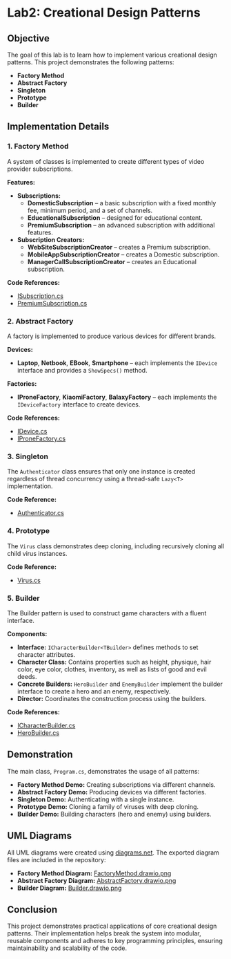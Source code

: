 # Lab2: Creational Design Patterns

## Objective
The goal of this lab is to learn how to implement various creational design patterns. This project demonstrates the following patterns:
- **Factory Method**
- **Abstract Factory**
- **Singleton**
- **Prototype**
- **Builder**

## Implementation Details

### 1. Factory Method
A system of classes is implemented to create different types of video provider subscriptions.

**Features:**
- **Subscriptions:**
  - **DomesticSubscription** – a basic subscription with a fixed monthly fee, minimum period, and a set of channels.
  - **EducationalSubscription** – designed for educational content.
  - **PremiumSubscription** – an advanced subscription with additional features.
- **Subscription Creators:**
  - **WebSiteSubscriptionCreator** – creates a Premium subscription.
  - **MobileAppSubscriptionCreator** – creates a Domestic subscription.
  - **ManagerCallSubscriptionCreator** – creates an Educational subscription.

**Code References:**
- [ISubscription.cs](DesignPatterns/DesignPatterns/FactoryMethod/ISubscription.cs)
- [PremiumSubscription.cs](DesignPatterns/DesignPatterns/FactoryMethod/PremiumSubscription.cs)

### 2. Abstract Factory
A factory is implemented to produce various devices for different brands.

**Devices:**
- **Laptop**, **Netbook**, **EBook**, **Smartphone** – each implements the `IDevice` interface and provides a `ShowSpecs()` method.

**Factories:**
- **IProneFactory**, **KiaomiFactory**, **BalaxyFactory** – each implements the `IDeviceFactory` interface to create devices.

**Code References:**
- [IDevice.cs](DesignPatterns/DesignPatterns/AbstractFactory/IDevice.cs)
- [IProneFactory.cs](DesignPatterns/DesignPatterns/AbstractFactory/IProneFactory.cs)

### 3. Singleton
The `Authenticator` class ensures that only one instance is created regardless of thread concurrency using a thread-safe `Lazy<T>` implementation.

**Code Reference:**
- [Authenticator.cs](DesignPatterns/DesignPatterns/Singleton/Authenticator.cs)

### 4. Prototype
The `Virus` class demonstrates deep cloning, including recursively cloning all child virus instances.

**Code Reference:**
- [Virus.cs](DesignPatterns/DesignPatterns/Prototype/Virus.cs)

### 5. Builder
The Builder pattern is used to construct game characters with a fluent interface.

**Components:**
- **Interface:** `ICharacterBuilder<TBuilder>` defines methods to set character attributes.
- **Character Class:** Contains properties such as height, physique, hair color, eye color, clothes, inventory, as well as lists of good and evil deeds.
- **Concrete Builders:** `HeroBuilder` and `EnemyBuilder` implement the builder interface to create a hero and an enemy, respectively.
- **Director:** Coordinates the construction process using the builders.

**Code References:**
- [ICharacterBuilder.cs](DesignPatterns/DesignPatterns/Builder/ICharacterBuilder.cs)
- [HeroBuilder.cs](DesignPatterns/DesignPatterns/Builder/HeroBuilder.cs)

## Demonstration
The main class, `Program.cs`, demonstrates the usage of all patterns:
- **Factory Method Demo:** Creating subscriptions via different channels.
- **Abstract Factory Demo:** Producing devices via different factories.
- **Singleton Demo:** Authenticating with a single instance.
- **Prototype Demo:** Cloning a family of viruses with deep cloning.
- **Builder Demo:** Building characters (hero and enemy) using builders.

## UML Diagrams
All UML diagrams were created using [diagrams.net](https://app.diagrams.net/). The exported diagram files are included in the repository:
- **Factory Method Diagram:** [FactoryMethod.drawio.png](DesignPatterns/DesignPatterns/FactoryMethod.drawio.png)
- **Abstract Factory Diagram:** [AbstractFactory.drawio.png](DesignPatterns/DesignPatterns/AbstractFactory.drawio.png)
- **Builder Diagram:** [Builder.drawio.png](DesignPatterns/DesignPatterns/Builder.drawio.png)

## Conclusion
This project demonstrates practical applications of core creational design patterns. Their implementation helps break the system into modular, reusable components and adheres to key programming principles, ensuring maintainability and scalability of the code.
